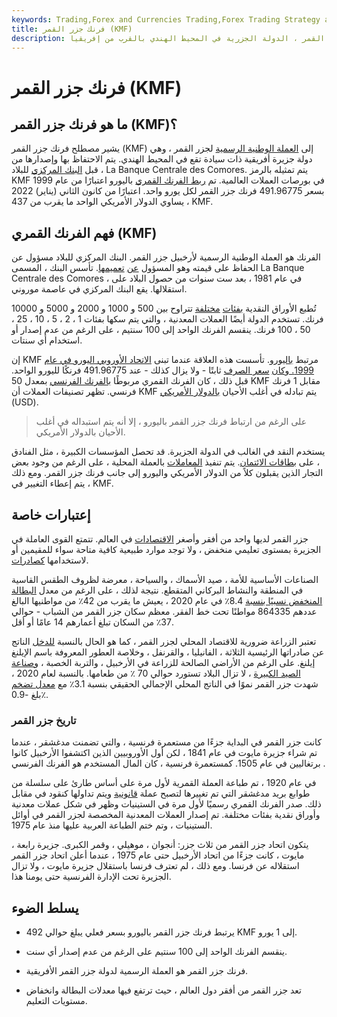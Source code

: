 ```yaml
---
keywords: Trading,Forex and Currencies Trading,Forex Trading Strategy and Education,Strategy and Education
title: فرنك جزر القمر (KMF)
description: تعرف على المزيد حول فرنك جزر القمر ، عملة جزر القمر ، الدولة الجزرية في المحيط الهندي بالقرب من إفريقيا.
---
```


# فرنك جزر القمر (KMF)
## ما هو فرنك جزر القمر (KMF)؟

يشير مصطلح فرنك جزر القمر (KMF) إلى [العملة الوطنية الرسمية](/currency) لجزر القمر ، وهي دولة جزيرة أفريقية ذات سيادة تقع في المحيط الهندي. يتم الاحتفاظ بها وإصدارها من قبل [البنك المركزي](/centralbank) للبلاد ، La Banque Centrale des Comores. يتم تمثيله بالرمز KMF في بورصات العملات العالمية. تم [ربط الفرنك القمري](/currency-peg) باليورو اعتبارًا من عام 1999 بسعر 491.96775 فرنك جزر القمر لكل يورو واحد. اعتبارًا من كانون الثاني (يناير) 2022 ، يساوي الدولار الأمريكي الواحد ما يقرب من 437 KMF.

## فهم الفرنك القمري (KMF)

الفرنك هو العملة الوطنية الرسمية لأرخبيل جزر القمر. البنك المركزي للبلاد مسؤول عن الحفاظ على قيمته وهو المسؤول [عن](/currency-in-circulation) [تعميمها](/currency-in-circulation). تأسس البنك ، المسمى La Banque Centrale des Comores ، في عام 1981 ، بعد ست سنوات من حصول البلاد على استقلالها. يقع البنك المركزي في عاصمة موروني.

تُطبع الأوراق النقدية [بفئات](/denomination) [مختلفة](/denomination) تتراوح بين 500 و 1000 و 2000 و 5000 و 10000 فرنك. تستخدم الدولة أيضًا العملات المعدنية ، والتي يتم سكها بفئات 1 ، 2 ، 5 ، 10 ، 25 ، 50 ، 100 فرنك. ينقسم الفرنك الواحد إلى 100 سنتيم ، على الرغم من عدم إصدار أو استخدام أي سنتات.

إن KMF مرتبط [باليورو](/euro). تأسست هذه العلاقة عندما تبنى [الاتحاد الأوروبي اليورو في عام 1999. وكان](/europeanunion) [سعر الصرف](/exchangerate) ثابتًا - ولا يزال كذلك - عند 491.96775 فرنكًا لليورو الواحد. قبل ذلك ، كان الفرنك القمري مربوطًا [بالفرنك الفرنسي](/franc-f) بمعدل 50 KMF مقابل 1 فرنك فرنسي. تظهر تصنيفات العملات أن KMF يتم تبادله في أغلب الأحيان [بالدولار الأمريكي](/usd-united-states-dollar) (USD).

> على الرغم من ارتباط فرنك جزر القمر باليورو ، إلا أنه يتم استبداله في أغلب الأحيان بالدولار الأمريكي.

>

يستخدم النقد في الغالب في الدولة الجزيرة. قد تحصل المؤسسات الكبيرة ، مثل الفنادق ، على [بطاقات الائتمان](/creditcard). يتم تنفيذ [المعاملات](/transaction) بالعملة المحلية ، على الرغم من وجود بعض التجار الذين يقبلون كلاً من الدولار الأمريكي واليورو إلى جانب فرنك جزر القمر. ومع ذلك ، يتم إعطاء التغيير في KMF.

## إعتبارات خاصة

جزر القمر لديها واحد من أفقر وأصغر [الاقتصادات](/economy) في العالم. تتمتع القوى العاملة في الجزيرة بمستوى تعليمي منخفض ، ولا توجد موارد طبيعية كافية متاحة سواء للمقيمين أو لاستخدامها [كصادرات](/export).

الصناعات الأساسية للأمة ، صيد الأسماك ، والسياحة ، معرضة لظروف الطقس القاسية في المنطقة والنشاط البركاني المتقطع. نتيجة لذلك ، على الرغم من معدل [البطالة المنخفض نسبيًا بنسبة](/unemployment) 8.4٪ في عام 2020 ، يعيش ما يقرب من 42٪ من مواطنيها البالغ عددهم 864335 مواطنًا تحت خط الفقر. معظم سكان جزر القمر من الشباب - حوالي 37٪ من السكان تبلغ أعمارهم 14 عامًا أو أقل.

تعتبر الزراعة ضرورية للاقتصاد المحلي لجزر القمر ، كما هو الحال بالنسبة [للدخل](/income) الناتج عن صادراتها الرئيسية الثلاثة ، الفانيليا ، والقرنفل ، وخلاصة العطور المعروفة باسم الإيلنغ إيلنغ. على الرغم من الأراضي الصالحة للزراعة في الأرخبيل ، والتربة الخصبة ، [وصناعة الصيد الكبيرة](/industry) ، لا تزال البلاد تستورد حوالي 70 ٪ من طعامها. بالنسبة لعام 2020 ، شهدت جزر القمر نموًا في الناتج المحلي الإجمالي الحقيقي بنسبة 3.1٪ مع [معدل تضخم](/inflation) بلغ -0.9٪.

### تاريخ جزر القمر

كانت جزر القمر في البداية جزءًا من مستعمرة فرنسية ، والتي تضمنت مدغشقر ، عندما تم شراء جزيرة مايوت في عام 1841 ، لكن أول الأوروبيين الذين اكتشفوا الأرخبيل كانوا برتغاليين في عام 1505. كمستعمرة فرنسية ، كان المال المستخدم هو الفرنك الفرنسي .

في عام 1920 ، تم طباعة العملة القمرية لأول مرة على أساس طارئ على سلسلة من طوابع بريد مدغشقر التي تم تغييرها لتصبح عملة [قانونية](/legal-tender) ويتم تداولها كنقود في مقابل ذلك. صدر الفرنك القمري رسميًا لأول مرة في الستينيات وظهر في شكل عملات معدنية وأوراق نقدية بفئات مختلفة. تم إصدار العملات المعدنية المخصصة لجزر القمر في أوائل الستينيات ، وتم ختم الطباعة العربية عليها منذ عام 1975.

يتكون اتحاد جزر القمر من ثلاث جزر: أنجوان ، موهيلي ، وقمر الكبرى. جزيرة رابعة ، مايوت ، كانت جزءًا من اتحاد الأرخبيل حتى عام 1975 ، عندما أعلن اتحاد جزر القمر استقلاله عن فرنسا. ومع ذلك ، لم تعترف فرنسا باستقلال جزيرة مايوت ، ولا تزال الجزيرة تحت الإدارة الفرنسية حتى يومنا هذا.

## يسلط الضوء

- يرتبط فرنك جزر القمر باليورو بسعر فعلي يبلغ حوالي 492 KMF إلى 1 يورو.

- ينقسم الفرنك الواحد إلى 100 سنتيم على الرغم من عدم إصدار أي سنت.

- فرنك جزر القمر هو العملة الرسمية لدولة جزر القمر الأفريقية.

- تعد جزر القمر من أفقر دول العالم ، حيث ترتفع فيها معدلات البطالة وانخفاض مستويات التعليم.

